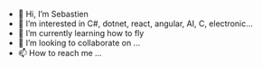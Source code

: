 - 👋 Hi, I’m Sebastien
- 👀 I’m interested in C#, dotnet, react, angular, AI, C, electronic...
- 🌱 I’m currently learning how to fly
- 💞️ I’m looking to collaborate on ...
- 📫 How to reach me ...

<!---
seb999/seb999 is a ✨ special ✨ repository because its `README.md` (this file) appears on your GitHub profile.
You can click the Preview link to take a look at your changes.
--->

